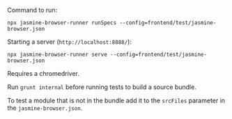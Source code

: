 Command to run:

```
npx jasmine-browser-runner runSpecs --config=frontend/test/jasmine-browser.json
```

Starting a server (`http://localhost:8888/`):

```
npx jasmine-browser-runner serve --config=frontend/test/jasmine-browser.json
```


Requires a chromedriver.

Run `grunt internal` before running tests to build a source bundle.

To test a module that is not in the bundle add it to the `srcFiles` parameter in the `jasmine-browser.json`.
